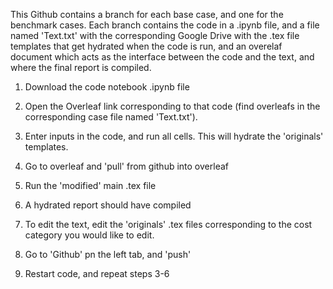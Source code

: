 This Github contains a branch for each base case, and one for the benchmark cases. Each branch contains the code in a .ipynb file, and a file named 'Text.txt' with the corresponding Google Drive with the .tex file templates that get hydrated when the code is run, and an overelaf document which acts as the interface between the code and the text, and where the final report is compiled.

1. Download the code notebook .ipynb file
2. Open the Overleaf link corresponding to that code (find overleafs in the corresponding case file named 'Text.txt').
3. Enter inputs in the code, and run all cells. This will hydrate the 'originals' templates.
4. Go to overleaf and 'pull' from github into overleaf
5. Run the 'modified' main .tex file
6. A hydrated report should have compiled

7. To edit the text, edit the 'originals' .tex files corresponding to the cost category you would like to edit.
8. Go to 'Github' pn the left tab, and 'push'
9. Restart code, and repeat steps 3-6
